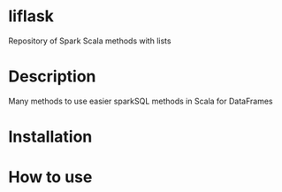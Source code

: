 # liflask
Repository of Spark Scala methods with lists

# Description
Many methods to use easier sparkSQL methods in Scala for DataFrames

# Installation


# How to use


